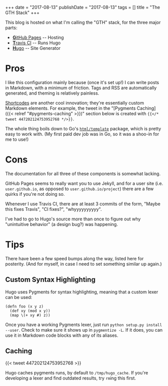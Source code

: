 +++
date = "2017-08-13"
publishDate = "2017-08-13"
tags = []
title = "The GTH Stack"
+++

This blog is hosted on what I'm calling the "GTH" stack, for the three major parts:

 - [**G**itHub Pages](https://pages.github.com/) -- Hosting
 - [**T**ravis CI](https://travis-ci.org/) -- Runs Hugo
 - [**H**ugo](https://gohugo.io/) -- Site Generator

# Pros

I like this configuration mainly because (once it's set up!) I can write posts in Markdown, with a minimum of friction.
Tags and RSS are automatically generated, and theming is relatively painless.

[Shortcodes](https://gohugo.io/content-management/shortcodes/) are another cool innovation; they're essentially custom Markdown elements.
For example, the tweet in the "[Pygments Caching]({{< relref "#pygments-caching" >}})" section below is created with `{{</* tweet 447202124753952768 */>}}`.

The whole thing boils down to Go's [`html/template`](https://golang.org/pkg/html/template/) package, which is pretty easy to work with.
(My first paid dev job was in Go, so it was a shoo-in for me to use!)

# Cons

The documentation for all three of these components is somewhat lacking.

GitHub Pages seems to really want you to use Jekyll, and for a user site (i.e. `user.github.io`, as opposed to `user.github.io/project`) there are a few quirks if you're not doing so.

Whenever I use Travis CI, there are at least 3 commits of the form, "Maybe this fixes Travis", "CI fixes?", "whyyyyyyyyyy".

I've had to go to Hugo's source more than once to figure out why "unintuitive behavior" (a design bug?) was happening.

# Tips

There have been a few speed bumps along the way, listed here for posterity.
(And for myself, in case I need to set something similar up again.)

## Custom Syntax Highlighting

Hugo uses Pygments for syntax highlighting, meaning that a custom lexer can be used:

```oftlisp
(defn foo (x y z)
  (def xy (mod x y))
  (map \(+ xy #) z))
```

Once you have a working Pygments lexer, just run `python setup.py install --user`.
Check to make sure it shows up in `pygmentize -L`.
If it does, you can use it in Markdown code blocks with any of its aliases.

## Caching

{{< tweet 447202124753952768 >}}

Hugo caches pygments runs, by default to `/tmp/hugo_cache`.
If you're developing a lexer and find outdated results, try `rm`ing this first.
